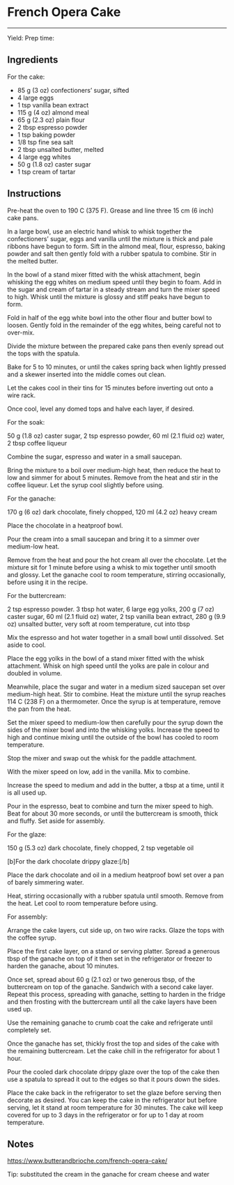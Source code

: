# French Opera Cake
---
Yield:
Prep time:

## Ingredients
For the cake:
- 85 g (3 oz) confectioners’ sugar, sifted
- 4 large eggs
- 1 tsp vanilla bean extract
- 115 g (4 oz) almond meal
- 65 g (2.3 oz) plain flour
- 2 tbsp espresso powder
- 1 tsp baking powder
- 1/8 tsp fine sea salt
- 2 tbsp unsalted butter, melted
- 4 large egg whites
- 50 g (1.8 oz) caster sugar
- 1 tsp cream of tartar

## Instructions

Pre-heat the oven to 190 C (375 F). Grease and line three 15 cm (6 inch) cake pans.

In a large bowl, use an electric hand whisk to whisk together the confectioners’ sugar, eggs and vanilla until the mixture is thick and pale ribbons have begun to form. Sift in the almond meal, flour, espresso, baking powder and salt then gently fold with a rubber spatula to combine. Stir in the melted butter.

In the bowl of a stand mixer fitted with the whisk attachment, begin whisking the egg whites on medium speed until they begin to foam. Add in the sugar and cream of tartar in a steady stream and turn the mixer speed to high. Whisk until the mixture is glossy and stiff peaks have begun to form.

Fold in half of the egg white bowl into the other flour and butter bowl to loosen. Gently fold in the remainder of the egg whites, being careful not to over-mix.

Divide the mixture between the prepared cake pans then evenly spread out the tops with the spatula.

Bake for 5 to 10 minutes, or until the cakes spring back when lightly pressed and a skewer inserted into the middle comes out clean.

Let the cakes cool in their tins for 15 minutes before inverting out onto a wire rack.

Once cool, level any domed tops and halve each layer, if desired.

For the soak:

50 g (1.8 oz) caster sugar, 2 tsp espresso powder, 60 ml (2.1 fluid oz) water, 2 tbsp coffee liqueur

Combine the sugar, espresso and water in a small saucepan.

Bring the mixture to a boil over medium-high heat, then reduce the heat to low and simmer for about 5 minutes. Remove from the heat and stir in the coffee liqueur. Let the syrup cool slightly before using.

For the ganache:

170 g (6 oz) dark chocolate, finely chopped, 120 ml (4.2 oz) heavy cream

Place the chocolate in a heatproof bowl.

Pour the cream into a small saucepan and bring it to a simmer over medium-low heat.

Remove from the heat and pour the hot cream all over the chocolate. Let the mixture sit for 1 minute before using a whisk to mix together until smooth and glossy. Let the ganache cool to room temperature, stirring occasionally, before using it in the recipe.

For the buttercream:

2 tsp espresso powder. 3 tbsp hot water, 6 large egg yolks, 200 g (7 oz) caster sugar, 60 ml (2.1 fluid oz) water, 2 tsp vanilla bean extract, 280 g (9.9 oz) unsalted butter, very soft at room temperature, cut into tbsp

Mix the espresso and hot water together in a small bowl until dissolved. Set aside to cool.

Place the egg yolks in the bowl of a stand mixer fitted with the whisk attachment. Whisk on high speed until the yolks are pale in colour and doubled in volume.

Meanwhile, place the sugar and water in a medium sized saucepan set over medium-high heat. Stir to combine. Heat the mixture until the syrup reaches 114 C (238 F) on a thermometer. Once the syrup is at temperature, remove the pan from the heat.

Set the mixer speed to medium-low then carefully pour the syrup down the sides of the mixer bowl and into the whisking yolks. Increase the speed to high and continue mixing until the outside of the bowl has cooled to room temperature.

Stop the mixer and swap out the whisk for the paddle attachment.

With the mixer speed on low, add in the vanilla. Mix to combine.

Increase the speed to medium and add in the butter, a tbsp at a time, until it is all used up.

Pour in the espresso, beat to combine and turn the mixer speed to high. Beat for about 30 more seconds, or until the buttercream is smooth, thick and fluffy. Set aside for assembly.

For the glaze:

150 g (5.3 oz) dark chocolate, finely chopped, 2 tsp vegetable oil

[b]For the dark chocolate drippy glaze:[/b]

Place the dark chocolate and oil in a medium heatproof bowl set over a pan of barely simmering water.

Heat, stirring occasionally with a rubber spatula until smooth. Remove from the heat. Let cool to room temperature before using.

For assembly:

Arrange the cake layers, cut side up, on two wire racks. Glaze the tops with the coffee syrup.

Place the first cake layer, on a stand or serving platter. Spread a generous tbsp of the ganache on top of it then set in the refrigerator or freezer to harden the ganache, about 10 minutes.

Once set, spread about 60 g (2.1 oz) or two generous tbsp, of the buttercream on top of the ganache. Sandwich with a second cake layer. Repeat this process, spreading with ganache, setting to harden in the fridge and then frosting with the buttercream until all the cake layers have been used up.

Use the remaining ganache to crumb coat the cake and refrigerate until completely set.

Once the ganache has set, thickly frost the top and sides of the cake with the remaining buttercream. Let the cake chill in the refrigerator for about 1 hour.

Pour the cooled dark chocolate drippy glaze over the top of the cake then use a spatula to spread it out to the edges so that it pours down the sides.

Place the cake back in the refrigerator to set the glaze before serving then decorate as desired. You can keep the cake in the refrigerator but before serving, let it stand at room temperature for 30 minutes. The cake will keep covered for up to 3 days in the refrigerator or for up to 1 day at room temperature.

## Notes

https://www.butterandbrioche.com/french-opera-cake/

Tip:  substituted the cream in the ganache for cream cheese and water
